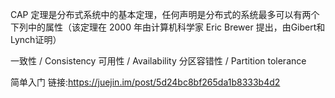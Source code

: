 CAP 定理是分布式系统中的基本定理，任何声明是分布式的系统最多可以有两个下列中的属性（该定理在 2000 年由计算机科学家 Eric Brewer 提出，由Gibert和Lynch证明）

一致性 / Consistency
可用性 / Availability
分区容错性 / Partition tolerance

简单入门
链接:https://juejin.im/post/5d24bc8bf265da1b8333b4d2